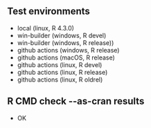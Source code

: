 ## Test environments

* local (linux, R 4.3.0)
* win-builder (windows, R devel)
* win-builder (windows, R release))
* github actions (windows, R release)
* github actions (macOS, R release)
* github actions (linux, R devel)
* github actions (linux, R release)
* github actions (linux, R oldrel)

## R CMD check --as-cran results

* OK
